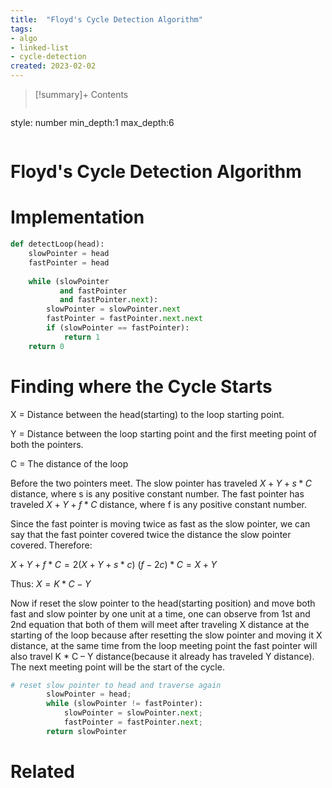 ```yaml
---
title:  "Floyd's Cycle Detection Algorithm"
tags:
- algo
- linked-list
- cycle-detection
created: 2023-02-02
---
```


>[!summary]+ Contents
>```toc
style: number
min_depth:1
max_depth:6 
>```


# Floyd's Cycle Detection Algorithm

# Implementation
```python
def detectLoop(head):
    slowPointer = head
    fastPointer = head
 
    while (slowPointer 
           and fastPointer 
           and fastPointer.next):
        slowPointer = slowPointer.next
        fastPointer = fastPointer.next.next
        if (slowPointer == fastPointer):
            return 1
    return 0
```

# Finding where the Cycle Starts
X = Distance between the head(starting) to the loop starting point.

Y = Distance between the loop starting point and the first meeting point of both the pointers.

C = The distance of the loop

Before the two pointers meet.
The slow pointer has traveled $X + Y + s * C$ distance, where s is any positive constant number.
The fast pointer has traveled $X + Y + f * C$ distance, where f is any positive constant number.


Since the fast pointer is moving twice as fast as the slow pointer, we can say that the fast pointer covered twice the distance the slow pointer covered. Therefore:

$X + Y + f * C = 2(X + Y + s*c)$
$(f - 2c) * C = X + Y$

Thus:
$X = K * C - Y$ 

Now if reset the slow pointer to the head(starting position) and move both fast and slow pointer by one unit at a time, one can observe from 1st and 2nd equation that both of them will meet after traveling X distance at the starting of the loop because after resetting the slow pointer and moving it X distance, at the same time from the loop meeting point the fast pointer will also travel K * C – Y distance(because it already has traveled Y distance).
The next meeting point will be the start of the cycle.

```python
# reset slow pointer to head and traverse again
        slowPointer = head;
        while (slowPointer != fastPointer): 
            slowPointer = slowPointer.next;
            fastPointer = fastPointer.next;
		return slowPointer
```

# Related
